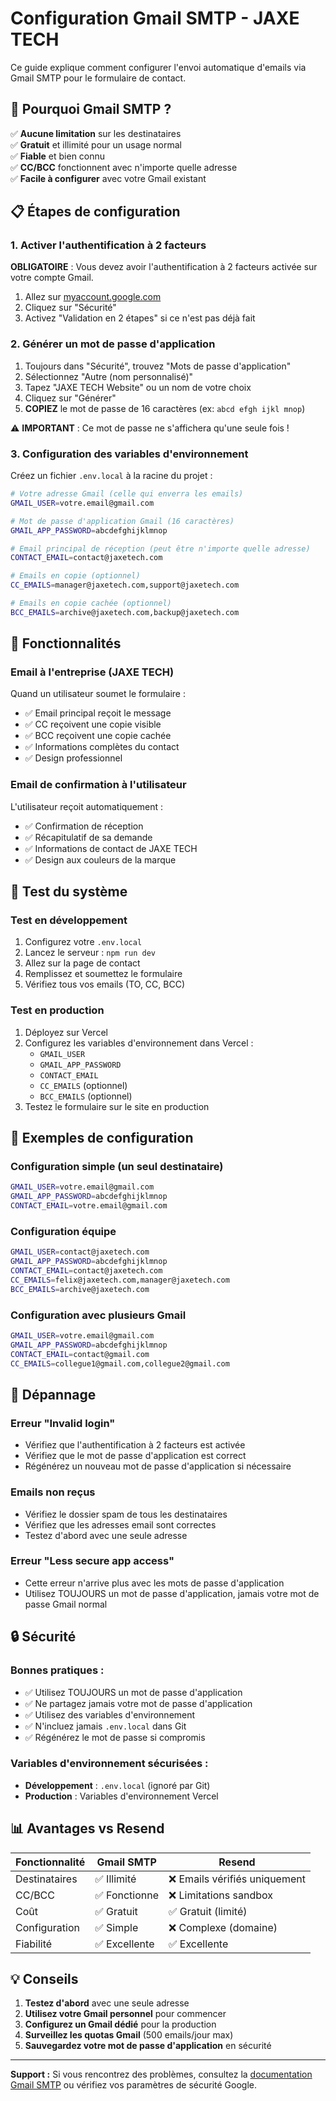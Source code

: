 # Configuration Gmail SMTP - JAXE TECH

Ce guide explique comment configurer l'envoi automatique d'emails via Gmail SMTP pour le formulaire de contact.

## 🚀 Pourquoi Gmail SMTP ?

✅ **Aucune limitation** sur les destinataires  
✅ **Gratuit** et illimité pour un usage normal  
✅ **Fiable** et bien connu  
✅ **CC/BCC** fonctionnent avec n'importe quelle adresse  
✅ **Facile à configurer** avec votre Gmail existant  

## 📋 Étapes de configuration

### 1. Activer l'authentification à 2 facteurs

**OBLIGATOIRE** : Vous devez avoir l'authentification à 2 facteurs activée sur votre compte Gmail.

1. Allez sur [myaccount.google.com](https://myaccount.google.com/)
2. Cliquez sur "Sécurité"
3. Activez "Validation en 2 étapes" si ce n'est pas déjà fait

### 2. Générer un mot de passe d'application

1. Toujours dans "Sécurité", trouvez "Mots de passe d'application"
2. Sélectionnez "Autre (nom personnalisé)"
3. Tapez "JAXE TECH Website" ou un nom de votre choix
4. Cliquez sur "Générer"
5. **COPIEZ** le mot de passe de 16 caractères (ex: `abcd efgh ijkl mnop`)

⚠️ **IMPORTANT** : Ce mot de passe ne s'affichera qu'une seule fois !

### 3. Configuration des variables d'environnement

Créez un fichier `.env.local` à la racine du projet :

```bash
# Votre adresse Gmail (celle qui enverra les emails)
GMAIL_USER=votre.email@gmail.com

# Mot de passe d'application Gmail (16 caractères)
GMAIL_APP_PASSWORD=abcdefghijklmnop

# Email principal de réception (peut être n'importe quelle adresse)
CONTACT_EMAIL=contact@jaxetech.com

# Emails en copie (optionnel)
CC_EMAILS=manager@jaxetech.com,support@jaxetech.com

# Emails en copie cachée (optionnel)
BCC_EMAILS=archive@jaxetech.com,backup@jaxetech.com
```

## 📧 Fonctionnalités

### Email à l'entreprise (JAXE TECH)
Quand un utilisateur soumet le formulaire :
- ✅ Email principal reçoit le message
- ✅ CC reçoivent une copie visible
- ✅ BCC reçoivent une copie cachée
- ✅ Informations complètes du contact
- ✅ Design professionnel

### Email de confirmation à l'utilisateur
L'utilisateur reçoit automatiquement :
- ✅ Confirmation de réception
- ✅ Récapitulatif de sa demande
- ✅ Informations de contact de JAXE TECH
- ✅ Design aux couleurs de la marque

## 🧪 Test du système

### Test en développement

1. Configurez votre `.env.local`
2. Lancez le serveur : `npm run dev`
3. Allez sur la page de contact
4. Remplissez et soumettez le formulaire
5. Vérifiez tous vos emails (TO, CC, BCC)

### Test en production

1. Déployez sur Vercel
2. Configurez les variables d'environnement dans Vercel :
   - `GMAIL_USER`
   - `GMAIL_APP_PASSWORD`
   - `CONTACT_EMAIL`
   - `CC_EMAILS` (optionnel)
   - `BCC_EMAILS` (optionnel)
3. Testez le formulaire sur le site en production

## 🔧 Exemples de configuration

### Configuration simple (un seul destinataire)
```bash
GMAIL_USER=votre.email@gmail.com
GMAIL_APP_PASSWORD=abcdefghijklmnop
CONTACT_EMAIL=votre.email@gmail.com
```

### Configuration équipe
```bash
GMAIL_USER=contact@jaxetech.com
GMAIL_APP_PASSWORD=abcdefghijklmnop
CONTACT_EMAIL=contact@jaxetech.com
CC_EMAILS=felix@jaxetech.com,manager@jaxetech.com
BCC_EMAILS=archive@jaxetech.com
```

### Configuration avec plusieurs Gmail
```bash
GMAIL_USER=votre.email@gmail.com
GMAIL_APP_PASSWORD=abcdefghijklmnop
CONTACT_EMAIL=contact@gmail.com
CC_EMAILS=collegue1@gmail.com,collegue2@gmail.com
```

## 🚨 Dépannage

### Erreur "Invalid login"
- Vérifiez que l'authentification à 2 facteurs est activée
- Vérifiez que le mot de passe d'application est correct
- Régénérez un nouveau mot de passe d'application si nécessaire

### Emails non reçus
- Vérifiez le dossier spam de tous les destinataires
- Vérifiez que les adresses email sont correctes
- Testez d'abord avec une seule adresse

### Erreur "Less secure app access"
- Cette erreur n'arrive plus avec les mots de passe d'application
- Utilisez TOUJOURS un mot de passe d'application, jamais votre mot de passe Gmail normal

## 🔒 Sécurité

### Bonnes pratiques :
- ✅ Utilisez TOUJOURS un mot de passe d'application
- ✅ Ne partagez jamais votre mot de passe d'application
- ✅ Utilisez des variables d'environnement
- ✅ N'incluez jamais `.env.local` dans Git
- ✅ Régénérez le mot de passe si compromis

### Variables d'environnement sécurisées :
- **Développement** : `.env.local` (ignoré par Git)
- **Production** : Variables d'environnement Vercel

## 📊 Avantages vs Resend

| Fonctionnalité | Gmail SMTP | Resend |
|---|---|---|
| Destinataires | ✅ Illimité | ❌ Emails vérifiés uniquement |
| CC/BCC | ✅ Fonctionne | ❌ Limitations sandbox |
| Coût | ✅ Gratuit | ✅ Gratuit (limité) |
| Configuration | ✅ Simple | ❌ Complexe (domaine) |
| Fiabilité | ✅ Excellente | ✅ Excellente |

## 💡 Conseils

1. **Testez d'abord** avec une seule adresse
2. **Utilisez votre Gmail personnel** pour commencer
3. **Configurez un Gmail dédié** pour la production
4. **Surveillez les quotas Gmail** (500 emails/jour max)
5. **Sauvegardez votre mot de passe d'application** en sécurité

---

**Support :** Si vous rencontrez des problèmes, consultez la [documentation Gmail SMTP](https://support.google.com/mail/answer/7126229) ou vérifiez vos paramètres de sécurité Google.

